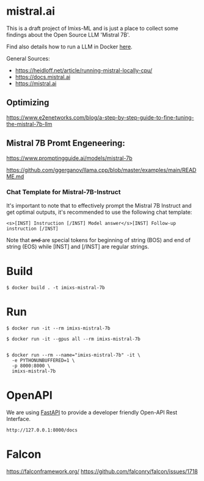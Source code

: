 # mistral.ai

This is a draft project of Imixs-ML and is just a place to collect some findings about the Open Source LLM 'Mistral 7B'.  

Find also details how to run a LLM in Docker [here](https://ralph.blog.imixs.com/2024/03/19/how-to-run-llms-in-a-docker-container/).

General Sources:

 - https://heidloff.net/article/running-mistral-locally-cpu/
 - https://docs.mistral.ai
 - https://mistral.ai





## Optimizing 

 https://www.e2enetworks.com/blog/a-step-by-step-guide-to-fine-tuning-the-mistral-7b-llm



## Mistral 7B Promt Engeneering:

https://www.promptingguide.ai/models/mistral-7b


https://github.com/ggerganov/llama.cpp/blob/master/examples/main/README.md


### Chat Template for Mistral-7B-Instruct

It's important to note that to effectively prompt the Mistral 7B Instruct and get optimal outputs, it's recommended to use the following chat template:

    <s>[INST] Instruction [/INST] Model answer</s>[INST] Follow-up instruction [/INST]

Note that <s> and </s> are special tokens for beginning of string (BOS) and end of string (EOS) while [INST] and [/INST] are regular strings.


 # Build

    $ docker build . -t imixs-mistral-7b

# Run

    $ docker run -it --rm imixs-mistral-7b

    $ docker run -it --gpus all --rm imixs-mistral-7b


    $ docker run --rm --name="imixs-mistral-7b" -it \
	  -e PYTHONUNBUFFERED=1 \
	  -p 8000:8000 \
	  imixs-mistral-7b

# OpenAPI

We are using [FastAPI](https://fastapi.tiangolo.com/) to provide a developer friendly Open-API Rest Interface. 

    http://127.0.0.1:8000/docs


# Falcon


https://falconframework.org/
https://github.com/falconry/falcon/issues/1718
